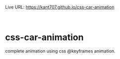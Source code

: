 Live URL: https://kant707.github.io/css-car-animation <br><br><br>

# css-car-animation
complete animation using css @keyframes animation.
